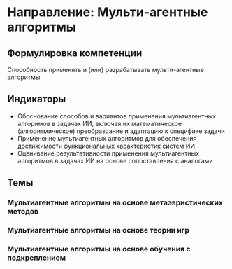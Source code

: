 # Направление: Мульти-агентные алгоритмы
## Формулировка компетенции
Способность применять и (или) разрабатывать мульти-агентные алгоритмы
## Индикаторы
* Обоснование способов и вариантов применения мультиагентных алгоримов в задачах ИИ, включая их математическое (алгоритмическое) преобразоание и адаптацию к специфике задачи
* Применение мультиагентных алгоритмов для обеспечения достижимости функциональных характеристик систем ИИ
* Оценивание результативности применения мультиагентных алгоритмов в задачах ИИ на основе сопоставления с аналогами
## Темы
### Мультиагентные алгоритмы на основе метаэвристических методов
### Мультиагентные алгоритмы на основе теории игр
### Мультиагентные алгоритмы на основе обучения с подкреплением
